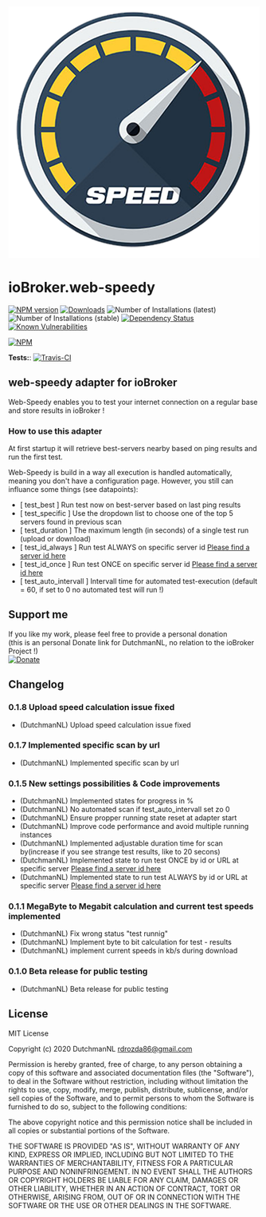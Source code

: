 ![Logo](admin/web-speedy.png)
# ioBroker.web-speedy

[![NPM version](http://img.shields.io/npm/v/iobroker.web-speedy.svg)](https://www.npmjs.com/package/iobroker.web-speedy)
[![Downloads](https://img.shields.io/npm/dm/iobroker.web-speedy.svg)](https://www.npmjs.com/package/iobroker.web-speedy)
![Number of Installations (latest)](http://iobroker.live/badges/web-speedy-installed.svg)
![Number of Installations (stable)](http://iobroker.live/badges/web-speedy-stable.svg)
[![Dependency Status](https://img.shields.io/david/iobroker-community-adapters/iobroker.web-speedy.svg)](https://david-dm.org/iobroker-community-adapters/iobroker.web-speedy)
[![Known Vulnerabilities](https://snyk.io/test/github/iobroker-community-adapters/ioBroker.web-speedy/badge.svg)](https://snyk.io/test/github/iobroker-community-adapters/ioBroker.web-speedy)

[![NPM](https://nodei.co/npm/iobroker.web-speedy.png?downloads=true)](https://nodei.co/npm/iobroker.web-speedy/)

**Tests:**: [![Travis-CI](http://img.shields.io/travis/iobroker-community-adapters/ioBroker.web-speedy/master.svg)](https://travis-ci.org/iobroker-community-adapters/ioBroker.web-speedy)

## web-speedy adapter for ioBroker

Web-Speedy enables you to test your internet connection on a regular base and store results in ioBroker !

### How to use this adapter 

At first startup it will retrieve best-servers nearby based on ping results and run the first test.

Web-Speedy is build in a way all execution is handled automatically, meaning you don't have a configuration page.
However, you still can influance some things (see datapoints):

- [ test_best ]				Run test now on best-server based on last ping results
- [ test_specific ]			Use the dropdown list to choose one of the top 5 servers found in previous scan
- [ test_duration ]			The maximum length (in seconds) of a single test run (upload or download)
- [ test_id_always ]		Run test ALWAYS on specific server id [Please find a server id here](https://c.speedtest.net/speedtest-servers-static.php?fbclid=IwAR3mLi2N9mwp1zG4Xu96cn4h1Zql6NG26p6GDjctjMftq0YzKKwPk-wme8A)
- [ test_id_once ]	        Run test ONCE on specific server id [Please find a server id here](https://c.speedtest.net/speedtest-servers-static.php?fbclid=IwAR3mLi2N9mwp1zG4Xu96cn4h1Zql6NG26p6GDjctjMftq0YzKKwPk-wme8A)
- [ test_auto_intervall ]   Intervall time for automated test-execution (default = 60, if set to 0 no automated test will run !)


## Support me
If you like my work, please feel free to provide a personal donation  
(this is an personal Donate link for DutchmanNL, no relation to the ioBroker Project !)  
[![Donate](https://raw.githubusercontent.com/iobroker-community-adapters/ioBroker.wled/master/admin/button.png)](http://paypal.me/DutchmanNL)

## Changelog

### 0.1.8 Upload speed calculation issue fixed
* (DutchmanNL) Upload speed calculation issue fixed

### 0.1.7 Implemented specific scan by url
* (DutchmanNL) Implemented specific scan by url

### 0.1.5 New settings possibilities & Code improvements
* (DutchmanNL) Implemented states for progress in %
* (DutchmanNL) No automated scan if test_auto_intervall set zo 0
* (DutchmanNL) Ensure propper running state reset at adapter start
* (DutchmanNL) Improve code performance  and avoid multiple running instances
* (DutchmanNL) Implemented adjustable duration time for scan by(increase if you see strange test results, like to 20 secons)
* (DutchmanNL) Implemented state to run test ONCE by id or URL at specific server [Please find a server id here](https://c.speedtest.net/speedtest-servers-static.php?fbclid=IwAR3mLi2N9mwp1zG4Xu96cn4h1Zql6NG26p6GDjctjMftq0YzKKwPk-wme8A)
* (DutchmanNL) Implemented state to run test ALWAYS by id or URL at specific server [Please find a server id here](https://c.speedtest.net/speedtest-servers-static.php?fbclid=IwAR3mLi2N9mwp1zG4Xu96cn4h1Zql6NG26p6GDjctjMftq0YzKKwPk-wme8A)

### 0.1.1 MegaByte to Megabit calculation and current test speeds implemented
* (DutchmanNL) Fix wrong status "test runnig"
* (DutchmanNL) Implement byte to bit calculation for test - results
* (DutchmanNL) implement current speeds in kb/s during download

### 0.1.0 Beta release for public testing
* (DutchmanNL) Beta release for public testing

## License
MIT License

Copyright (c) 2020 DutchmanNL <rdrozda86@gmail.com>

Permission is hereby granted, free of charge, to any person obtaining a copy
of this software and associated documentation files (the "Software"), to deal
in the Software without restriction, including without limitation the rights
to use, copy, modify, merge, publish, distribute, sublicense, and/or sell
copies of the Software, and to permit persons to whom the Software is
furnished to do so, subject to the following conditions:

The above copyright notice and this permission notice shall be included in all
copies or substantial portions of the Software.

THE SOFTWARE IS PROVIDED "AS IS", WITHOUT WARRANTY OF ANY KIND, EXPRESS OR
IMPLIED, INCLUDING BUT NOT LIMITED TO THE WARRANTIES OF MERCHANTABILITY,
FITNESS FOR A PARTICULAR PURPOSE AND NONINFRINGEMENT. IN NO EVENT SHALL THE
AUTHORS OR COPYRIGHT HOLDERS BE LIABLE FOR ANY CLAIM, DAMAGES OR OTHER
LIABILITY, WHETHER IN AN ACTION OF CONTRACT, TORT OR OTHERWISE, ARISING FROM,
OUT OF OR IN CONNECTION WITH THE SOFTWARE OR THE USE OR OTHER DEALINGS IN THE
SOFTWARE.